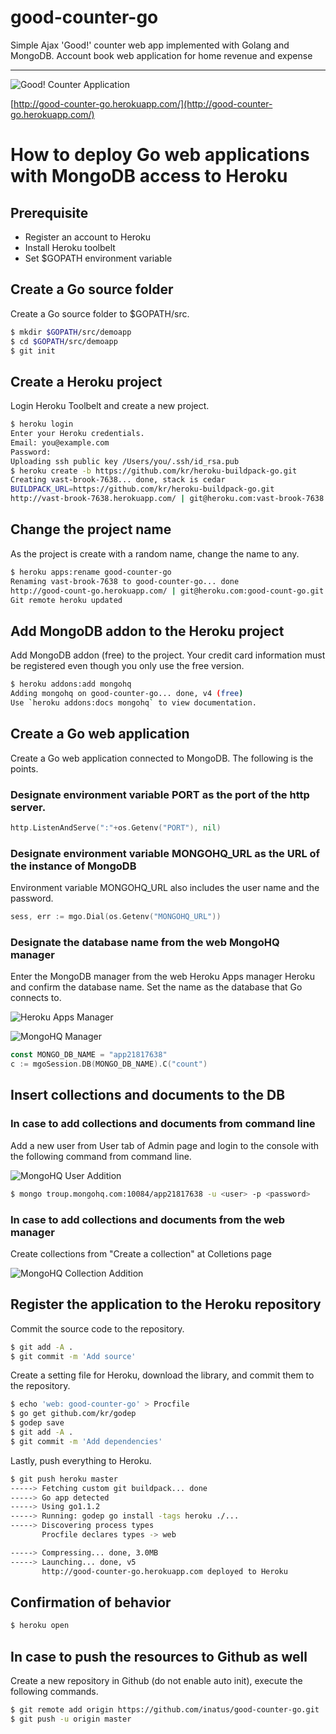 good-counter-go
===============

Simple Ajax 'Good!' counter web app implemented with Golang and MongoDB.
Account book web application for home revenue and expense

---

![Good! Counter Application](http://blog.inagaki.in/wp-content/uploads/2014/02/good-counter.png)

[http://good-counter-go.herokuapp.com/](http://good-counter-go.herokuapp.com/)  

# How to deploy Go web applications with MongoDB access to Heroku

## Prerequisite

- Register an account to Heroku
- Install Heroku toolbelt
- Set $GOPATH environment variable

## Create a Go source folder

Create a Go source folder to $GOPATH/src.

```bash
$ mkdir $GOPATH/src/demoapp
$ cd $GOPATH/src/demoapp
$ git init
```

## Create a Heroku project

Login Heroku Toolbelt and create a new project.

```bash
$ heroku login
Enter your Heroku credentials.
Email: you@example.com
Password:
Uploading ssh public key /Users/you/.ssh/id_rsa.pub
$ heroku create -b https://github.com/kr/heroku-buildpack-go.git
Creating vast-brook-7638... done, stack is cedar
BUILDPACK_URL=https://github.com/kr/heroku-buildpack-go.git
http://vast-brook-7638.herokuapp.com/ | git@heroku.com:vast-brook-7638.git
```

## Change the project name

As the project is create with a random name, change the name to any. 

```bash
$ heroku apps:rename good-counter-go
Renaming vast-brook-7638 to good-counter-go... done
http://good-count-go.herokuapp.com/ | git@heroku.com:good-count-go.git
Git remote heroku updated
```

## Add MongoDB addon to the Heroku project

Add MongoDB addon (free) to the project. Your credit card information must be registered even though you only use the free version.

```bash
$ heroku addons:add mongohq
Adding mongohq on good-counter-go... done, v4 (free)
Use `heroku addons:docs mongohq` to view documentation.
```

## Create a Go web application

Create a Go web application connected to MongoDB. The following is the points.

### Designate environment variable PORT as the port of the http server.

```go
http.ListenAndServe(":"+os.Getenv("PORT"), nil)
```

### Designate environment variable MONGOHQ_URL as the URL of the instance of MongoDB

Environment variable MONGOHQ_URL also includes the user name and the password.

```go
sess, err := mgo.Dial(os.Getenv("MONGOHQ_URL"))
```

### Designate the database name from the web MongoHQ manager

Enter the MongoDB manager from the web Heroku Apps manager Heroku and confirm the database name. Set the name as the database that Go connects to.

![Heroku Apps Manager](http://blog.inagaki.in/wp-content/uploads/2014/02/heroku-app-menu.png)

![MongoHQ Manager](http://blog.inagaki.in/wp-content/uploads/2014/02/heroku-mongohq-menu.png)

```go
const MONGO_DB_NAME = "app21817638"
c := mgoSession.DB(MONGO_DB_NAME).C("count")
```

## Insert collections and documents to the DB

### In case to add collections and documents from command line

Add a new user from User tab of Admin page and login to the console with the following command from command line.

![MongoHQ User Addition](http://blog.inagaki.in/wp-content/uploads/2014/02/heroku-mongohq-add-user.png)

```bash
$ mongo troup.mongohq.com:10084/app21817638 -u <user> -p <password>
```

### In case to add collections and documents from the web manager

Create collections from "Create a collection" at Colletions page

![MongoHQ Collection Addition](http://blog.inagaki.in/wp-content/uploads/2014/02/heroku-mongohq-add-col.png)

## Register the application to the Heroku repository

Commit the source code to the repository.

```bash
$ git add -A .
$ git commit -m 'Add source'
```

Create a setting file for Heroku, download the library, and commit them to the repository.

```bash
$ echo 'web: good-counter-go' > Procfile
$ go get github.com/kr/godep
$ godep save 
$ git add -A .
$ git commit -m 'Add dependencies'
```

Lastly, push everything to Heroku.

```bash
$ git push heroku master
-----> Fetching custom git buildpack... done
-----> Go app detected
-----> Using go1.1.2
-----> Running: godep go install -tags heroku ./...
-----> Discovering process types
       Procfile declares types -> web

-----> Compressing... done, 3.0MB
-----> Launching... done, v5
       http://good-counter-go.herokuapp.com deployed to Heroku
```

## Confirmation of behavior

```bash
$ heroku open
```

## In case to push the resources to Github as well

Create a new repository in Github (do not enable auto init), execute the following commands.

```bash
$ git remote add origin https://github.com/inatus/good-counter-go.git
$ git push -u origin master
```
